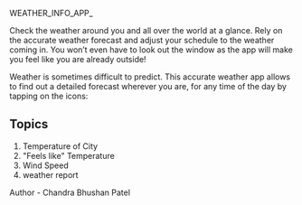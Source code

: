 WEATHER_INFO_APP_


Check the weather around you and all over the world at a glance. Rely on the accurate weather forecast and adjust your schedule to the weather coming in. You won’t even have to look out the window as the app will make you feel like you are already outside!

Weather is sometimes difficult to predict. This accurate weather app allows to find out a detailed forecast wherever you are, for any time of the day by tapping on the icons:




## Topics
1. Temperature of City
2. "Feels like" Temperature
3. Wind Speed
4. weather report

Author - Chandra Bhushan Patel